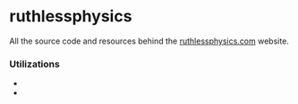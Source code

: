 ruthlessphysics
===============

All the source code and resources behind the [ruthlessphysics.com](ruthlessphysics.com) website.

<h3>Utilizations</h3>
<ul>
<li></li>
<li></li>
</ul>
